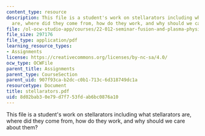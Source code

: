 ```yaml
---
content_type: resource
description: This file is a student's work on stellarators including what stellarators
  are, where did they come from, how do they work, and why should we care about them?
file: /ol-ocw-studio-app/courses/22-012-seminar-fusion-and-plasma-physics-spring-2006/8d02bab30e79d7f753fdab6bc0876a10_stellarators.pdf
file_size: 297176
file_type: application/pdf
learning_resource_types:
- Assignments
license: https://creativecommons.org/licenses/by-nc-sa/4.0/
ocw_type: OCWFile
parent_title: Assignments
parent_type: CourseSection
parent_uid: 907f93ca-b2dc-c0b1-713c-6d318749dc1a
resourcetype: Document
title: stellarators.pdf
uid: 8d02bab3-0e79-d7f7-53fd-ab6bc0876a10
---
```

This file is a student's work on stellarators including what stellarators are, where did they come from, how do they work, and why should we care about them?
